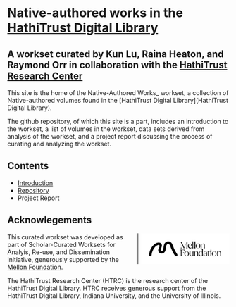 # Native-authored works in the [HathiTrust Digital Library](http://hathitrust.org)

## A workset curated by Kun Lu, Raina Heaton, and Raymond Orr in collaboration with the [HathiTrust Research Center](http://analytics.hathitrust.org)

This site is the home of the Native-Authored Works_ workset, a collection of Native-authored volumes found in the [HathiTrust Digital Library](HathiTrust Digital Library). 

The github repository, of which this site is a part, includes an introduction to the workset, a list of volumes in the workset, data sets derived from analysis of the workset, and a project report discussing the process of curating and analyzing the workset.

## Contents
* [Introduction](introduction.md)
* [Repository](https://github.com/jawalsh/cws_test.io)
* Project Report

## Acknowlegements
<img style="float:right; padding-left:.5em; max-width: 200px; border-left: 1px solid black; margin-left:.5em;" src="images/mellon/Mellon_Logomark_Lockup_Black.jpg"/>This curated workset was developed as part of Scholar-Curated Worksets for Analyis, Re-use, and Dissemination initiative, generously supported by the [Mellon Foundation](http://mellon.org). 

The HathiTrust Research Center (HTRC) is the research center of the HathiTrust Digital Library. HTRC receives generous support from the HathiTrust Digital Library, Indiana University, and the University of Illinois.